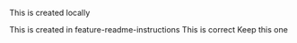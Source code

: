 This is created locally

This is created in feature-readme-instructions
This is correct
Keep this one